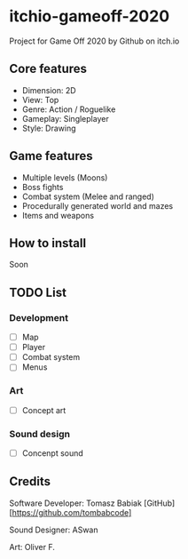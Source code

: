 # itchio-gameoff-2020

Project for Game Off 2020 by Github on itch.io

## Core features

-   Dimension: 2D
-   View: Top
-   Genre: Action / Roguelike
-   Gameplay: Singleplayer
-   Style: Drawing

## Game features

-   Multiple levels (Moons)
-   Boss fights
-   Combat system (Melee and ranged)
-   Procedurally generated world and mazes
-   Items and weapons

## How to install

Soon

## TODO List

### Development

-   [ ] Map
-   [ ] Player
-   [ ] Combat system
-   [ ] Menus

### Art

-   [ ] Concept art

### Sound design

-   [ ] Concenpt sound

## Credits

Software Developer: Tomasz Babiak [GitHub][https://github.com/tombabcode]

Sound Designer: ASwan

Art: Oliver F.
